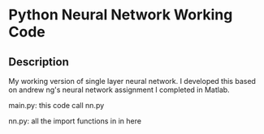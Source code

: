 Python Neural Network Working Code
==================================

Description
-----------
My working version of single layer neural network. I developed this based on andrew ng's neural network assignment I completed in Matlab.

main.py:    this code call nn.py

nn.py:      all the import functions in in here




